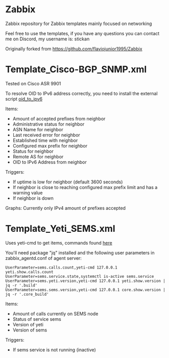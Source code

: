 # Zabbix
Zabbix repository for Zabbix templates mainly focused on networking

Feel free to use the templates, if you have any questions you can contact me on Discord, my username is: stickan

Originally forked from https://github.com/flaviojunior1995/Zabbix

# Template_Cisco-BGP_SNMP.xml

Tested on Cisco ASR 9901

To resolve OID to IPv6 address correctly, you need to install the external script [oid_to_ipv6](https://github.com/johangunnarn/Zabbix/blob/main/External_Scripts/oid_to_ipv6)

Items:
* Amount of accepted prefixes from neighbor
* Administrative status for neighbor
* ASN Name for neighbor
* Last received error for neighbor
* Established time with neighbor
* Configured max prefix for neighbor
* Status for neighbor
* Remote AS for neighbor
* OID to IPv6 Address from neighbor

Triggers:
* If uptime is low for neighbor (default 3600 seconds)
* If neighbor is close to reaching configured max prefix limit and has a warning value
* If neighbor is down

Graphs:
Currently only IPv4 amount of prefixes accepted

# Template_Yeti_SEMS.xml

Uses yeti-cmd to get items, commands found [here](https://yeti-switch.org/docs/en/yeti-cli/commands.html)

You'll need package "jq" installed and the following user parameters in zabbix_agentd.conf of agent server:
```
UserParameter=sems.calls.count,yeti-cmd 127.0.0.1 yeti.show.calls.count
UserParameter=sems.service.state,systemctl is-active sems.service
UserParameter=sems.yeti.version,yeti-cmd 127.0.0.1 yeti.show.version | jq -r '.build'
UserParameter=sems.sems.version,yeti-cmd 127.0.0.1 core.show.version | jq -r '.core_build'
```

Items:
* Amount of calls currently on SEMS node
* Status of service sems
* Version of yeti
* Version of sems

Triggers:
* If sems service is not running (inactive)
